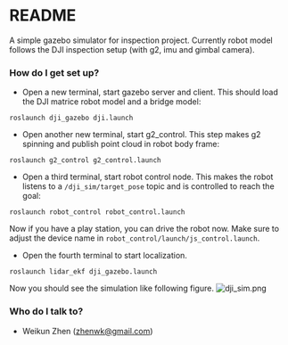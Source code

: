 # README #

A simple gazebo simulator for inspection project. Currently robot model follows the DJI inspection setup (with g2, imu and gimbal camera). 


### How do I get set up? ###

* Open a new terminal, start gazebo server and client. This should load the DJI matrice robot model and a bridge model:
```
roslaunch dji_gazebo dji.launch
```

* Open another new terminal, start g2_control. This step makes g2 spinning and publish point cloud in robot body frame:
```
roslaunch g2_control g2_control.launch
```

* Open a third terminal, start robot control node. This makes the robot listens to a ```/dji_sim/target_pose``` topic and is controlled to reach the goal:
```
roslaunch robot_control robot_control.launch
```
Now if you have a play station, you can drive the robot now. Make sure to adjust the device name in ```robot_control/launch/js_control.launch```.

* Open the fourth terminal to start localization. 
```
roslaunch lidar_ekf dji_gazebo.launch 
```

Now you should see the simulation like following figure.
![dji_sim.png](https://bitbucket.org/repo/gBoX7x/images/985936132-dji_sim.png)

### Who do I talk to? ###

* Weikun Zhen (zhenwk@gmail.com)